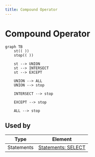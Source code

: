 ```yaml
---
title: Compound Operator
---
```


# Compound Operator

```mermaid
graph TB
	st(( ))
	stop(( ))

	st --> UNION
	st --> INTERSECT
	st --> EXCEPT

	UNION --> ALL
	UNION --> stop

	INTERSECT --> stop

	EXCEPT --> stop

	ALL --> stop
```

## Used by

<!-- QueryToSerialize: TABLE WITHOUT ID split(file.path,"/")[length(split(file.path,"/"))-2] as Type, "[" + split(file.path,"/")[length(split(file.path,"/"))-2] + ": " + file.name + "](<" + replace(file.name," ","%20") + ">)" AS Element FROM "ba-Projects/EpilogLite/sql_syntax" WHERE contains(expressions, this.file.name) -->
<!-- SerializedQuery: TABLE WITHOUT ID split(file.path,"/")[length(split(file.path,"/"))-2] as Type, "[" + split(file.path,"/")[length(split(file.path,"/"))-2] + ": " + file.name + "](<" + replace(file.name," ","%20") + ">)" AS Element FROM "ba-Projects/EpilogLite/sql_syntax" WHERE contains(expressions, this.file.name) -->

| Type       | Element                        |
| ---------- | ------------------------------ |
| Statements | [Statements: SELECT](<SELECT>) |

<!-- SerializedQuery END -->
